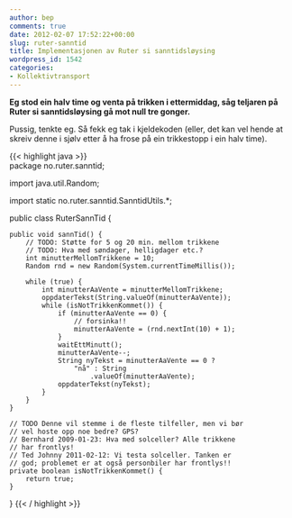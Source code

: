 ```yaml
---
author: bep
comments: true
date: 2012-02-07 17:52:22+00:00
slug: ruter-sanntid
title: Implementasjonen av Ruter si sanntidsløysing
wordpress_id: 1542
categories:
- Kollektivtransport
---
```


**Eg stod ein halv time og venta på trikken i ettermiddag, såg teljaren på Ruter si sanntidsløysing gå mot null tre gonger.**

Pussig, tenkte eg. Så fekk eg tak i kjeldekoden (eller, det kan vel hende at skreiv denne i sjølv etter å ha frose på ein trikkestopp i ein halv time).

<!--more-->

    
{{< highlight java >}}     
package no.ruter.sanntid;

import java.util.Random;

import static no.ruter.sanntid.SanntidUtils.*;

public class RuterSannTid {

    public void sannTid() {
        // TODO: Støtte for 5 og 20 min. mellom trikkene
        // TODO: Hva med søndager, helligdager etc.?
        int minutterMellomTrikkene = 10;
        Random rnd = new Random(System.currentTimeMillis());

        while (true) {
            int minutterAaVente = minutterMellomTrikkene;
            oppdaterTekst(String.valueOf(minutterAaVente));
            while (isNotTrikkenKommet()) {
                if (minutterAaVente == 0) {
                    // forsinka!!
                    minutterAaVente = (rnd.nextInt(10) + 1);
                }
                waitEttMinutt();
                minutterAaVente--;
                String nyTekst = minutterAaVente == 0 ? 
                    "nå" : String
                        .valueOf(minutterAaVente);
                oppdaterTekst(nyTekst);
            }
        }
    }

    // TODO Denne vil stemme i de fleste tilfeller, men vi bør
    // vel hoste opp noe bedre? GPS?
    // Bernhard 2009-01-23: Hva med solceller? Alle trikkene
    // har frontlys!
    // Ted Johnny 2011-02-12: Vi testa solceller. Tanken er
    // god; problemet er at også personbiler har frontlys!!
    private boolean isNotTrikkenKommet() {
        return true;
    }
}
{{< / highlight >}}




